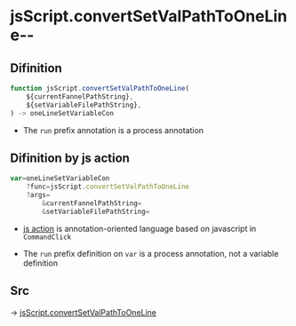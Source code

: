 # jsScript.convertSetValPathToOneLine--

## Difinition

```js.js
function jsScript.convertSetValPathToOneLine(
	${currentFannelPathString},
	${setVariableFilePathString},
) -> oneLineSetVariableCon
```

- The `run` prefix annotation is a process annotation


## Difinition by js action

```js.js
var=oneLineSetVariableCon
	?func=jsScript.convertSetValPathToOneLine
	?args=
		&currentFannelPathString=
		&setVariableFilePathString=
```

- [js action](#) is annotation-oriented language based on javascript in `CommandClick`

- The `run` prefix definition on `var` is a process annotation, not a variable definition

## Src

-> [jsScript.convertSetValPathToOneLine](https://github.com/puutaro/CommandClick/blob/master/app/src/main/java/com/puutaro/commandclick/fragment_lib/terminal_fragment/js_interface/edit/JsScript.kt#L132)


